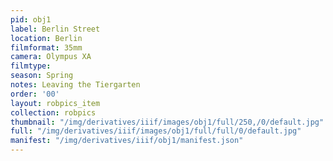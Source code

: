 ```yaml
---
pid: obj1
label: Berlin Street
location: Berlin
filmformat: 35mm
camera: Olympus XA
filmtype: 
season: Spring
notes: Leaving the Tiergarten
order: '00'
layout: robpics_item
collection: robpics
thumbnail: "/img/derivatives/iiif/images/obj1/full/250,/0/default.jpg"
full: "/img/derivatives/iiif/images/obj1/full/full/0/default.jpg"
manifest: "/img/derivatives/iiif/obj1/manifest.json"
---
```

